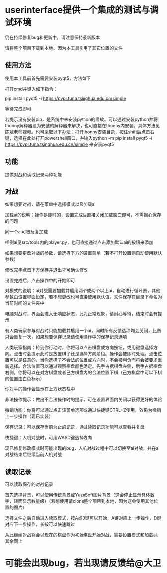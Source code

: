 # userinterface提供一个集成的测试与调试环境

仍在持续修复bug和更新中，请注意保持最新版本

请将整个项目下载到本地，因为本工具引用了其它位置的文件

## 使用方法

使用本工具前首先需要安装pyqt5，方法如下

打开cmd并键入如下指令：

pip install pyqt5 -i https://pypi.tuna.tsinghua.edu.cn/simple

等待完成即可

若提示没有安装pip，是系统中未安装python的缘故。可以通过安装python并将thonny解释器设为安装的解释器来解决，也可直接在thonny内安装。具体方法见陈斌老师视频。也可采取以下办法：打开thonny安装目录，按住shift后点击右键，选择在此处打开powershell窗口，并输入python -m pip install pyqt5 -i https://pypi.tuna.tsinghua.edu.cn/simple 来安装pyqt5
## 功能
提供对战和读取记录两种功能
## 对战
如果想要对战，请在菜单中选择模式以及加载ai

加载ai的说明：操作是即时的，设置完成后直接关闭加载窗口即可，不需担心保存的问题

同一个ai可被反复加载

样例ai见src/tools内的player.py，也可直接通过点击添加默认ai的按钮来添加

如果想要更改对战的参数，请选择下方的设置菜单（若不打开设置则自动使用默认参数）

修改完毕点击下方保存并退出才可确认修改

设置完成后，点击操作中的开始即可

对模式的说明：ai对战需要加载并启用两个或两个以上ai，自动进行循环赛，其他参数由设置界面设定，若不想更改也可直接使用默认值，文件保存在目录下命名为当前时间的文件夹中

电脑对战时，界面会进入无响应状态，此为正常现象，请耐心等待，结束时会有提示

有人类玩家参与对战时只能加载并启用一个ai，同时所有反馈选项均会关闭，比赛只会重复一次，如果想要保存记录请使用操作中的保存记录选项

人类玩家指南：轮到你行动时，你将可以点击棋盘或方向按钮，或用键盘选择方向。点击时会提示此时是放置棋子还是选择方向阶段。操作会被即时处理。点击位置可以是任意的，当你选择了不合法的位置或方向时，不会被判负而将会被要求重新选择。合法位置可以通过观察棋盘颜色确定。先手占据棋盘左侧，后手占据棋盘右侧，你将可以在对方棋盘或者己方棋盘内的合法位置下棋（己方棋盘中可以下棋的位置由白色标示）

你对手的操作会显示在上方状态栏中

非法操作提示：做出不合法操作时的提示，可在设置界面内关闭以获得更好的体验

撤销功能：你将可以通过点击该菜单选项或通过快捷键CTRL+Z使用，效果为撤销上一步操作（现已实装）

保存记录：可以保存当前为止的记录，通过读取记录功能可以查看并复盘

快捷键：人机对战时，可用WASD键选择方向

现已修复修改模式时可能出现的bug，人机对战过程中可以切换至ai对战，并在ai对战结束后继续当前人机对战
## 读取记录
可以读取保存的对战记录

首先选择背景，可以使用传统背景或YuzuSoft图片背景（这会停止显示具体数字，转而显示数量级）（若想使用请clone整个项目到本地，因为这会使用其他位置的图片）

选择文件之后自动进入读取模式，按A或D键可以开始，A键对应上一步操作，D键对应下一步操作，长按可以快速跳过

从此继续对战将会以现在的棋盘作为初始棋盘开始对战，需要设置模式和加载ai，其余同上

# 可能会出现bug，若出现请反馈给@大卫
